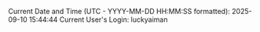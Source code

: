 Current Date and Time (UTC - YYYY-MM-DD HH:MM:SS formatted): 2025-09-10 15:44:44
Current User's Login: luckyaiman
